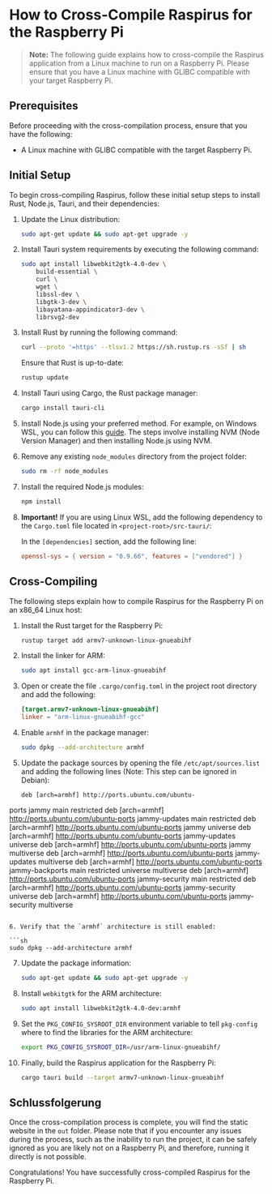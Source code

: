 # How to Cross-Compile Raspirus for the Raspberry Pi

> **Note:** The following guide explains how to cross-compile the Raspirus application from a Linux machine to run on a Raspberry Pi. Please ensure that you have a Linux machine with GLIBC compatible with your target Raspberry Pi.

## Prerequisites

Before proceeding with the cross-compilation process, ensure that you have the following:

- A Linux machine with GLIBC compatible with the target Raspberry Pi.

## Initial Setup

To begin cross-compiling Raspirus, follow these initial setup steps to install Rust, Node.js, Tauri, and their dependencies:

1. Update the Linux distribution:

   ```sh
   sudo apt-get update && sudo apt-get upgrade -y
   ```

2. Install Tauri system requirements by executing the following command:

   ```sh
   sudo apt install libwebkit2gtk-4.0-dev \
       build-essential \
       curl \
       wget \
       libssl-dev \
       libgtk-3-dev \
       libayatana-appindicator3-dev \
       librsvg2-dev
   ```

3. Install Rust by running the following command:

   ```sh
   curl --proto '=https' --tlsv1.2 https://sh.rustup.rs -sSf | sh
   ```

   Ensure that Rust is up-to-date:

   ```sh
   rustup update
   ```

4. Install Tauri using Cargo, the Rust package manager:

   ```sh
   cargo install tauri-cli
   ```

5. Install Node.js using your preferred method. For example, on Windows WSL, you can follow this [guide](https://learn.microsoft.com/en-us/windows/dev-environment/javascript/nodejs-on-wsl#install-nvm-nodejs-and-npm). The steps involve installing NVM (Node Version Manager) and then installing Node.js using NVM.

6. Remove any existing `node_modules` directory from the project folder:

   ```sh
   sudo rm -rf node_modules
   ```

7. Install the required Node.js modules:

   ```sh
   npm install
   ```

8. **Important!** If you are using Linux WSL, add the following dependency to the `Cargo.toml` file located in `<project-root>/src-tauri/`:

   In the `[dependencies]` section, add the following line:

   ```toml
   openssl-sys = { version = "0.9.66", features = ["vendored"] }
   ```

## Cross-Compiling

The following steps explain how to compile Raspirus for the Raspberry Pi on an x86_64 Linux host:

1. Install the Rust target for the Raspberry Pi:

   ```sh
   rustup target add armv7-unknown-linux-gnueabihf
   ```

2. Install the linker for ARM:

   ```sh
   sudo apt install gcc-arm-linux-gnueabihf
   ```

3. Open or create the file `.cargo/config.toml` in the project root directory and add the following:

   ```toml
   [target.armv7-unknown-linux-gnueabihf]
   linker = "arm-linux-gnueabihf-gcc"
   ```

4. Enable `armhf` in the package manager:

   ```sh
   sudo dpkg --add-architecture armhf
   ```

5. Update the package sources by opening the file `/etc/apt/sources.list` and adding the following lines (Note: This step can be ignored in Debian):

   ```plaintext
   deb [arch=armhf] http://ports.ubuntu.com/ubuntu-

ports jammy main restricted
   deb [arch=armhf] http://ports.ubuntu.com/ubuntu-ports jammy-updates main restricted
   deb [arch=armhf] http://ports.ubuntu.com/ubuntu-ports jammy universe
   deb [arch=armhf] http://ports.ubuntu.com/ubuntu-ports jammy-updates universe
   deb [arch=armhf] http://ports.ubuntu.com/ubuntu-ports jammy multiverse
   deb [arch=armhf] http://ports.ubuntu.com/ubuntu-ports jammy-updates multiverse
   deb [arch=armhf] http://ports.ubuntu.com/ubuntu-ports jammy-backports main restricted universe multiverse
   deb [arch=armhf] http://ports.ubuntu.com/ubuntu-ports jammy-security main restricted
   deb [arch=armhf] http://ports.ubuntu.com/ubuntu-ports jammy-security universe
   deb [arch=armhf] http://ports.ubuntu.com/ubuntu-ports jammy-security multiverse
   ```

6. Verify that the `armhf` architecture is still enabled:

   ```sh
   sudo dpkg --add-architecture armhf
   ```

7. Update the package information:

   ```sh
   sudo apt-get update && sudo apt-get upgrade -y
   ```

8. Install `webkitgtk` for the ARM architecture:

   ```sh
   sudo apt install libwebkit2gtk-4.0-dev:armhf
   ```

9. Set the `PKG_CONFIG_SYSROOT_DIR` environment variable to tell `pkg-config` where to find the libraries for the ARM architecture:

   ```sh
   export PKG_CONFIG_SYSROOT_DIR=/usr/arm-linux-gnueabihf/
   ```

10. Finally, build the Raspirus application for the Raspberry Pi:

    ```sh
    cargo tauri build --target armv7-unknown-linux-gnueabihf
    ```

## Schlussfolgerung

Once the cross-compilation process is complete, you will find the static website in the `out` folder. Please note that if you encounter any issues during the process, such as the inability to run the project, it can be safely ignored as you are likely not on a Raspberry Pi, and therefore, running it directly is not possible.

Congratulations! You have successfully cross-compiled Raspirus for the Raspberry Pi.
